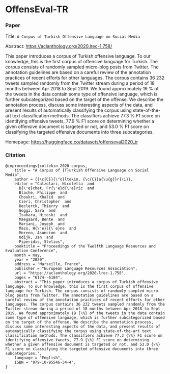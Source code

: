 # OffensEval-TR

### Paper

Title: `A Corpus of Turkish Offensive Language on Social Media`

Abstract: https://aclanthology.org/2020.lrec-1.758/

This paper introduces a corpus of Turkish offensive language. To our knowledge, this is the first corpus of offensive language for Turkish. The corpus consists of randomly sampled micro-blog posts from Twitter. The annotation guidelines are based on a careful review of the annotation practices of recent efforts for other languages. The corpus contains 36 232 tweets sampled randomly from the Twitter stream during a period of 18 months between Apr 2018 to Sept 2019. We found approximately 19 % of the tweets in the data contain some type of offensive language, which is further subcategorized based on the target of the offense. We describe the annotation process, discuss some interesting aspects of the data, and present results of automatically classifying the corpus using state-of-the-art text classification methods. The classifiers achieve 77.3 % F1 score on identifying offensive tweets, 77.9 % F1 score on determining whether a given offensive document is targeted or not, and 53.0 % F1 score on classifying the targeted offensive documents into three subcategories.

Homepage: https://huggingface.co/datasets/offenseval2020_tr


### Citation

```
@inproceedings{coltekin-2020-corpus,
    title = "A Corpus of {T}urkish Offensive Language on Social Media",
    author = {{\c{C}}{\"o}ltekin, {\c{C}}a{\u{g}}r{\i}},
    editor = "Calzolari, Nicoletta  and
      B{\'e}chet, Fr{\'e}d{\'e}ric  and
      Blache, Philippe  and
      Choukri, Khalid  and
      Cieri, Christopher  and
      Declerck, Thierry  and
      Goggi, Sara  and
      Isahara, Hitoshi  and
      Maegaard, Bente  and
      Mariani, Joseph  and
      Mazo, H{\'e}l{\`e}ne  and
      Moreno, Asuncion  and
      Odijk, Jan  and
      Piperidis, Stelios",
    booktitle = "Proceedings of the Twelfth Language Resources and Evaluation Conference",
    month = may,
    year = "2020",
    address = "Marseille, France",
    publisher = "European Language Resources Association",
    url = "https://aclanthology.org/2020.lrec-1.758",
    pages = "6174--6184",
    abstract = "This paper introduces a corpus of Turkish offensive language. To our knowledge, this is the first corpus of offensive language for Turkish. The corpus consists of randomly sampled micro-blog posts from Twitter. The annotation guidelines are based on a careful review of the annotation practices of recent efforts for other languages. The corpus contains 36 232 tweets sampled randomly from the Twitter stream during a period of 18 months between Apr 2018 to Sept 2019. We found approximately 19 {\%} of the tweets in the data contain some type of offensive language, which is further subcategorized based on the target of the offense. We describe the annotation process, discuss some interesting aspects of the data, and present results of automatically classifying the corpus using state-of-the-art text classification methods. The classifiers achieve 77.3 {\%} F1 score on identifying offensive tweets, 77.9 {\%} F1 score on determining whether a given offensive document is targeted or not, and 53.0 {\%} F1 score on classifying the targeted offensive documents into three subcategories.",
    language = "English",
    ISBN = "979-10-95546-34-4",
}
```
